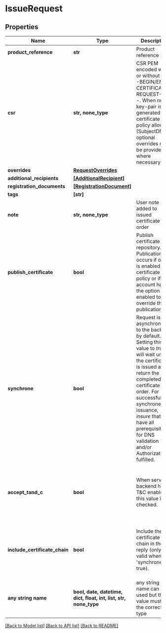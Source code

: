 # IssueRequest


## Properties
Name | Type | Description | Notes
------------ | ------------- | ------------- | -------------
**product_reference** | **str** | Product reference | 
**csr** | **str, none_type** | CSR PEM encoded with or without ----BEGIN/END CERTIFICATE REQUEST-----. When null, a key-pair is generated if the certificate policy allows it (SubjectDN and optional overrides must be provided where necessary). | [optional] 
**overrides** | [**RequestOverrides**](RequestOverrides.md) |  | [optional] 
**additional_recipients** | [**[AdditionalRecipient]**](AdditionalRecipient.md) |  | [optional] 
**registration_documents** | [**[RegistrationDocument]**](RegistrationDocument.md) |  | [optional] 
**tags** | **[str]** |  | [optional] 
**note** | **str, none_type** | User note added to issued certificate order | [optional] 
**publish_certificate** | **bool** | Publish certificate to repository. Publication occurs if option is enabled on certificate policy or if the account has the option enabled to override the publication.  | [optional] 
**synchrone** | **bool** | Request is sent asynchronously to the backend by default.  Setting this value to _true_ will wait until the certificate is issued and return the completed certificate order. For successful synchrone issuance, _insure_ that you have all prerequisites for DNS validation and/or Authorization fulfilled.  | [optional]  if omitted the server will use the default value of False
**accept_tand_c** | **bool** | When server backend has T&amp;C enabled, this value is checked.  | [optional]  if omitted the server will use the default value of True
**include_certificate_chain** | **bool** | Include the certificate chain in the reply (only valid when &#39;synchrone&#39; is true).  | [optional]  if omitted the server will use the default value of False
**any string name** | **bool, date, datetime, dict, float, int, list, str, none_type** | any string name can be used but the value must be the correct type | [optional]

[[Back to Model list]](../README.md#documentation-for-models) [[Back to API list]](../README.md#documentation-for-api-endpoints) [[Back to README]](../README.md)



